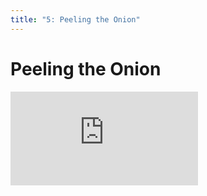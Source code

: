 ```yaml
---
title: "5: Peeling the Onion"
---
```


# Peeling the Onion

<div class='embed-container'><iframe src='https://player.vimeo.com/video/241302894' frameborder='0' webkitAllowFullScreen mozallowfullscreen allowFullScreen></iframe></div>